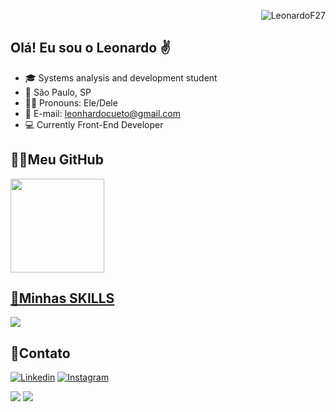 <p align="right"> <img src="https://komarev.com/ghpvc/?username=LeonardoF27&label=Profile%20views&color=0e75b6&style=flat" alt="LeonardoF27" /> </p>

## Olá! Eu sou o Leonardo ✌️

- 🎓 Systems analysis and development student
- 📌 São Paulo, SP
- 👨‍💻 Pronouns: Ele/Dele
- 💌 E-mail: leonhardocueto@gmail.com
- 💻 Currently Front-End Developer


##  👩‍💻Meu GitHub

<a href="https://github.com/LeonardoF27">
<img height="150em" src="https://github-readme-stats.vercel.app/api/top-langs/?username=LeonardoF27&layout=compact&langs_count=7&theme=dracula"/>

## 🚀Minhas SKILLS

<p align="left">
  <a href="https://skillicons.dev">
    <img src="https://skillicons.dev/icons?i=javascript,php,java,html,css,sass,discord,bootstrap,visualstudio,vscode,mysql,git,github,figma" />
  </a>
</p>

## 📲Contato

[![Linkedin](https://img.shields.io/badge/LinkedIn-0077B5?style=for-the-badge&logo=linkedin&logoColor=white)](https://www.linkedin.com/in/leonardof01/)
[![Instagram](https://img.shields.io/badge/Instagram-E4405F?style=for-the-badge&logo=instagram&logoColor=white)](https://www.instagram.com/_leonardof01/)

 <a href="https://wa.me/5511968568094" target="_blank"><img src="https://img.shields.io/badge/WhatsApp-25D366?style=for-the-badge&logo=whatsapp&logoColor=white" target="_blank"></a>
  <a href = "mailto:leonhardocueto@gmail.com.br"><img src="https://img.shields.io/badge/-Gmail-%23333?style=for-the-badge&logo=gmail&logoColor=white" target="_blank"></a>

